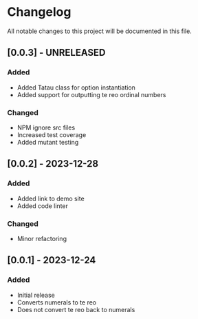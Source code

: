 # Changelog

All notable changes to this project will be documented in this file.

## [0.0.3] - UNRELEASED

### Added

- Added Tatau class for option instantiation
- Added support for outputting te reo ordinal numbers

### Changed

- NPM ignore src files
- Increased test coverage
- Added mutant testing

## [0.0.2] - 2023-12-28

### Added

- Added link to demo site
- Added code linter

### Changed

- Minor refactoring

## [0.0.1] - 2023-12-24

### Added

- Initial release
- Converts numerals to te reo
- Does not convert te reo back to numerals
